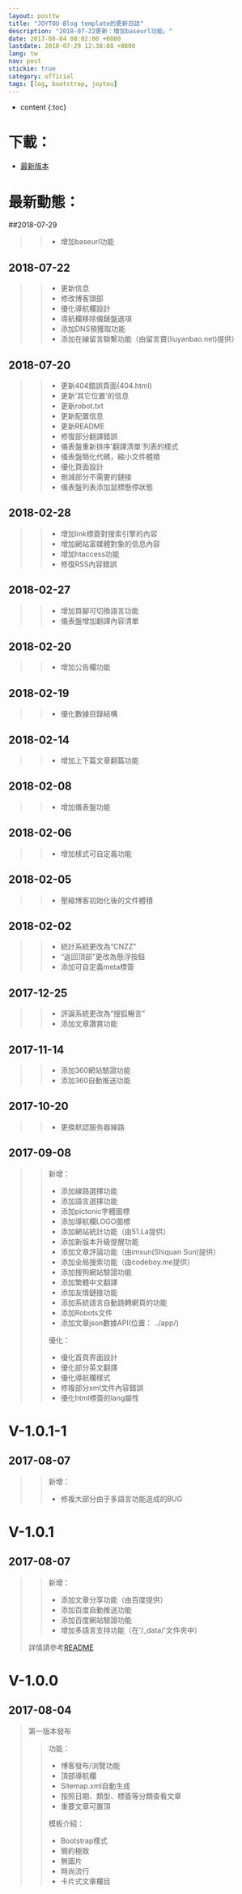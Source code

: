 ```yaml
---
layout: posttw
title: "JOYTOU-Blog template的更新日誌"
description: "2018-07-22更新：增加baseurl功能。"
date: 2017-08-04 08:02:00 +0800
lastdate: 2018-07-29 12:38:08 +0800
lang: tw
nav: post
stickie: true
category: official
tags: [log, bootstrap, joytou]
---
```


* content
{:toc}

# 下載：
- [最新版本](https://github.com/joytou/joytou.github.io/releases/latest)

# 最新動態：
##2018-07-29
>> - 增加baseurl功能

## 2018-07-22
>> -  更新信息
>> -  修改博客頭部
>> -  優化導航欄設計
>> -  導航欄移除儀錶盤選項
>> -  添加DNS預獲取功能
>> -  添加在線留言聯繫功能（由留言寶(liuyanbao.net)提供）

## 2018-07-20
>> -  更新404錯誤頁面(404.html)
>> -  更新'其它位置'的信息
>> -  更新robot.txt
>> -  更新配置信息
>> -  更新README
>> -  修復部分翻譯錯誤
>> -  儀表盤重新排序'翻譯清單'列表的樣式
>> -  儀表盤簡化代碼，縮小文件體積
>> -  優化頁面設計
>> -  刪減部分不需要的鏈接
>> -  儀表盤列表添加鼠標懸停狀態

## 2018-02-28
>> -  增加link標簽對搜索引擎的內容
>> -  增加網站富媒體對象的信息內容
>> -  增加htaccess功能
>> -  修復RSS內容錯誤

## 2018-02-27
>> -  增加頁腳可切換語言功能
>> -  儀表盤增加翻譯內容清單

## 2018-02-20
>> -  增加公告欄功能

## 2018-02-19
>> -  優化數據目錄結構

## 2018-02-14
>> -  增加上下篇文章翻篇功能

## 2018-02-08
>> -  增加儀表盤功能

## 2018-02-06
>> -  增加樣式可自定義功能

## 2018-02-05
>> -  壓縮博客初始化後的文件體積

## 2018-02-02
>> - 統計系統更改為“CNZZ”
>> -  “返回頂部”更改為懸浮按鈕
>> -  添加可自定義meta標簽

## 2017-12-25
>> - 評論系統更改為“搜狐暢言”
>> - 添加文章讚賞功能

## 2017-11-14
>> - 添加360網站驗證功能
>> - 添加360自動推送功能

## 2017-10-20
>> - 更換默認服务器線路

## 2017-09-08
>> 新增：
>> - 添加線路選擇功能
>> - 添加語言選擇功能
>> - 添加pictonic字體圖標
>> - 添加導航欄LOGO圖標
>> - 添加網站統計功能（由51.La提供）
>> - 添加新版本升級提醒功能
>> - 添加文章評論功能（由imsun(Shiquan Sun)提供）
>> - 添加全局搜索功能（由codeboy.me提供）
>> - 添加搜狗網站驗證功能
>> - 添加繁體中文翻譯
>> - 添加友情鏈接功能
>> - 添加系統語言自動跳轉網頁的功能
>> - 添加Robots文件
>> - 添加文章json數據API(位置： ../app/)
>> 
>> 優化：
>> - 優化首頁界面設計
>> - 優化部分英文翻譯
>> - 優化導航欄樣式
>> - 修複部分xml文件內容錯誤
>> - 優化html標簽的lang屬性

# V-1.0.1-1
## 2017-08-07
>> 新增：
>> - 修複大部分由于多語言功能造成的BUG

# V-1.0.1
## 2017-08-07
>> 新增：
>> - 添加文章分享功能（由百度提供）
>> - 添加百度自動推送功能
>> - 添加百度網站驗證功能
>> - 增加多語言支持功能（在'/_data/'文件夾中）
> 
> 詳情請參考[README](https://github.com/joytou/joytou.github.io/blob/master/README.md)

# V-1.0.0
## 2017-08-04
> 第一版本發布
>> 功能：
>> - 博客發布/浏覽功能
>> - 頂部導航欄
>> - Sitemap.xml自動生成
>> - 按照日期、類型、標簽等分類查看文章
>> - 重要文章可置頂
>>
>> 模板介紹：
>> - Bootstrap樣式
>> - 簡約極致
>> - 無圖片
>> - 時尚流行
>> - 卡片式文章欄目
